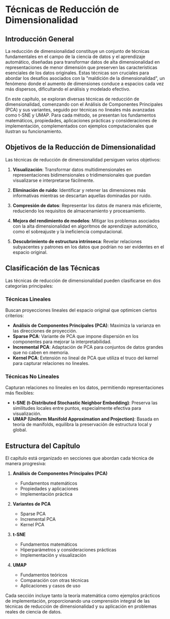 # Técnicas de Reducción de Dimensionalidad

## Introducción General

La reducción de dimensionalidad constituye un conjunto de técnicas fundamentales en el campo de la ciencia de datos y el aprendizaje automático, diseñadas para transformar datos de alta dimensionalidad en representaciones de menor dimensión que preserven las características esenciales de los datos originales. Estas técnicas son cruciales para abordar los desafíos asociados con la "maldición de la dimensionalidad", un fenómeno donde el aumento de dimensiones conduce a espacios cada vez más dispersos, dificultando el análisis y modelado efectivo.

En este capítulo, se exploran diversas técnicas de reducción de dimensionalidad, comenzando con el Análisis de Componentes Principales (PCA) y sus variantes, seguido por técnicas no lineales más avanzadas como t-SNE y UMAP. Para cada método, se presentan los fundamentos matemáticos, propiedades, aplicaciones prácticas y consideraciones de implementación, complementados con ejemplos computacionales que ilustran su funcionamiento.

## Objetivos de la Reducción de Dimensionalidad

Las técnicas de reducción de dimensionalidad persiguen varios objetivos:

1. **Visualización**: Transformar datos multidimensionales en representaciones bidimensionales o tridimensionales que puedan visualizarse e interpretarse fácilmente.

2. **Eliminación de ruido**: Identificar y retener las dimensiones más informativas mientras se descartan aquellas dominadas por ruido.

3. **Compresión de datos**: Representar los datos de manera más eficiente, reduciendo los requisitos de almacenamiento y procesamiento.

4. **Mejora del rendimiento de modelos**: Mitigar los problemas asociados con la alta dimensionalidad en algoritmos de aprendizaje automático, como el sobreajuste y la ineficiencia computacional.

5. **Descubrimiento de estructura intrínseca**: Revelar relaciones subyacentes y patrones en los datos que podrían no ser evidentes en el espacio original.

## Clasificación de las Técnicas

Las técnicas de reducción de dimensionalidad pueden clasificarse en dos categorías principales:

### Técnicas Lineales

Buscan proyecciones lineales del espacio original que optimicen ciertos criterios:

- **Análisis de Componentes Principales (PCA)**: Maximiza la varianza en las direcciones de proyección.
- **Sparse PCA**: Variante de PCA que impone dispersión en los componentes para mejorar la interpretabilidad.
- **Incremental PCA**: Adaptación de PCA para conjuntos de datos grandes que no caben en memoria.
- **Kernel PCA**: Extensión no lineal de PCA que utiliza el truco del kernel para capturar relaciones no lineales.

### Técnicas No Lineales

Capturan relaciones no lineales en los datos, permitiendo representaciones más flexibles:

- **t-SNE (t-Distributed Stochastic Neighbor Embedding)**: Preserva las similitudes locales entre puntos, especialmente efectiva para visualización.
- **UMAP (Uniform Manifold Approximation and Projection)**: Basada en teoría de manifolds, equilibra la preservación de estructura local y global.

## Estructura del Capítulo

El capítulo está organizado en secciones que abordan cada técnica de manera progresiva:

1. **Análisis de Componentes Principales (PCA)**
   - Fundamentos matemáticos
   - Propiedades y aplicaciones
   - Implementación práctica

2. **Variantes de PCA**
   - Sparse PCA
   - Incremental PCA
   - Kernel PCA

3. **t-SNE**
   - Fundamentos matemáticos
   - Hiperparámetros y consideraciones prácticas
   - Implementación y visualización

4. **UMAP**
   - Fundamentos teóricos
   - Comparación con otras técnicas
   - Aplicaciones y casos de uso

Cada sección incluye tanto la teoría matemática como ejemplos prácticos de implementación, proporcionando una comprensión integral de las técnicas de reducción de dimensionalidad y su aplicación en problemas reales de ciencia de datos.
